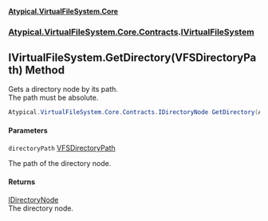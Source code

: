 #### [Atypical.VirtualFileSystem.Core](VirtualFileSystem.md 'VirtualFileSystem')
### [Atypical.VirtualFileSystem.Core.Contracts](VirtualFileSystem.md#Atypical.VirtualFileSystem.Core.Contracts 'Atypical.VirtualFileSystem.Core.Contracts').[IVirtualFileSystem](IVirtualFileSystem.md 'Atypical.VirtualFileSystem.Core.Contracts.IVirtualFileSystem')

## IVirtualFileSystem.GetDirectory(VFSDirectoryPath) Method

Gets a directory node by its path.  
The path must be absolute.

```csharp
Atypical.VirtualFileSystem.Core.Contracts.IDirectoryNode GetDirectory(Atypical.VirtualFileSystem.Core.VFSDirectoryPath directoryPath);
```
#### Parameters

<a name='Atypical.VirtualFileSystem.Core.Contracts.IVirtualFileSystem.GetDirectory(Atypical.VirtualFileSystem.Core.VFSDirectoryPath).directoryPath'></a>

`directoryPath` [VFSDirectoryPath](VFSDirectoryPath.md 'Atypical.VirtualFileSystem.Core.VFSDirectoryPath')

The path of the directory node.

#### Returns
[IDirectoryNode](IDirectoryNode.md 'Atypical.VirtualFileSystem.Core.Contracts.IDirectoryNode')  
The directory node.